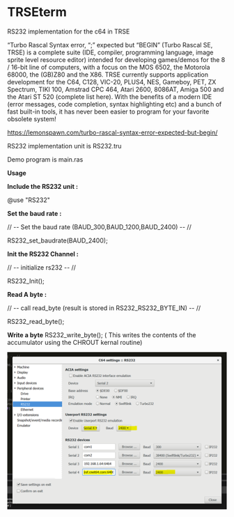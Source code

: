 # TRSEterm
RS232 implementation for the c64 in TRSE

“Turbo Rascal Syntax error, “;” expected but “BEGIN” (Turbo Rascal SE, TRSE) is a complete suite (IDE, compiler, programming language, image sprite level resource editor) intended for developing games/demos for the 8 / 16-bit line of computers, with a focus on the MOS 6502, the Motorola 68000, the (GB)Z80 and the X86. TRSE currently supports application development for the C64, C128, VIC-20, PLUS4, NES, Gameboy, PET, ZX Spectrum, TIKI 100, Amstrad CPC 464, Atari 2600, 8086AT, Amiga 500 and the Atari ST 520 (complete list here). With the benefits of a modern IDE (error messages, code completion, syntax highlighting etc) and a bunch of fast built-in tools, it has never been easier to program for your favorite obsolete system!

https://lemonspawn.com/turbo-rascal-syntax-error-expected-but-begin/


RS232 implementation unit is RS232.tru

Demo program is main.ras

**Usage**

**Include the RS232 unit :**

@use "RS232"

**Set the baud rate :**

// -- Set the baud rate (BAUD_300,BAUD_1200,BAUD_2400) -- //

RS232_set_baudrate(BAUD_2400);

**Init the RS232 Channel :**

// -- initialize rs232 -- //

RS232_Init();
  
**Read A byte :**





// -- call read_byte (result is stored in RS232_RS232_BYTE_IN) -- //

RS232_read_byte();

**Write a byte**
RS232_write_byte(); ( This writes the contents of the accumulator using the CHROUT kernal routine)





![Alt text](Capture.PNG?raw=true "VICE setup")

